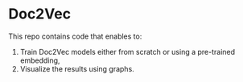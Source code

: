 # Doc2Vec

This repo contains code that enables to:  
 1. Train Doc2Vec models either from scratch or using a pre-trained embedding,  
 2. Visualize the results using graphs. 
